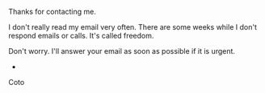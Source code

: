Thanks for contacting me.

I don't really read my email very often. There are some weeks while I don't respond emails or calls. It's called freedom.

Don't worry. I'll answer your email as soon as possible if it is urgent.

-
Coto
